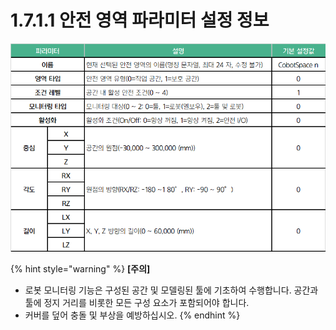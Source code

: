 # 1.7.1.1 안전 영역 파라미터 설정 정보

![](<../../../_assets/image (5).png>)

{% hint style="warning" %}
**\[주의]**

* 로봇 모니터링 기능은 구성된 공간 및 모델링된 툴에 기초하여 수행합니다. 공간과 툴에 정지 거리를 비롯한 모든 구성 요소가 포함되어야 합니다.
* 커버를 덮어 충돌 및 부상을 예방하십시오.
{% endhint %}
